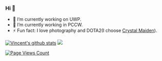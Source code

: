 ### Hi 👋
- 🔭 I’m currently working on UWP.
- 🌱 I’m currently working in PCCW.
- ⚡ Fun fact: I love photography and DOTA2(I choose [Crystal Maiden](https://www.dotabuff.com/heroes/crystal-maiden)).

[![Vincent's github stats](https://github-readme-stats.vercel.app/api?username=hupo376787&show_icons=true)](https://github.com/hupo376787/github-readme-stats)
![](https://github.com/hupo376787/hupo376787/blob/master/VincentLoveGithub.jpg)

<!--
**hupo376787/hupo376787** is a ✨ _special_ ✨ repository because its `README.md` (this file) appears on your GitHub profile.

Here are some ideas to get you started:

- 🔭 I’m currently working on ...
- 🌱 I’m currently learning ...
- 👯 I’m looking to collaborate on ...
- 🤔 I’m looking for help with ...
- 💬 Ask me about ...
- 📫 How to reach me: ...
- 😄 Pronouns: ...
- ⚡ Fun fact: ...
-->

[![Page Views Count](https://badges.toozhao.com/badges/01EMJYR5KSRW9Q9EEVKPY1X4RX/green.svg)](https://badges.toozhao.com/badges/01EMJYR5KSRW9Q9EEVKPY1X4RX/green.svg "Get your own page views count badge on badges.toozhao.com")
